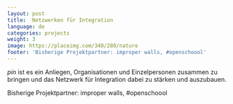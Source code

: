 ```yaml
---
layout: post
title:  Netzwerken für Integration
language: de
categories: projects
weight: 3
image: https://placeimg.com/340/280/nature
footer: 'Bisherige Projektpartner: improper walls, #openschoool'
---
```


*pin* ist es ein Anliegen, Organisationen und Einzelpersonen zusammen zu bringen und das Netzwerk für Integration dabei zu stärken und auszubauen.

Bisherige Projektpartner: improper walls, #openschoool
